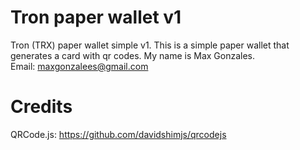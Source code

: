 # Tron paper wallet v1
Tron (TRX) paper wallet simple v1.
This is a simple paper wallet that generates a card with qr codes.
My name is Max Gonzales.<br>
Email: maxgonzalees@gmail.com
# Credits
QRCode.js: https://github.com/davidshimjs/qrcodejs

